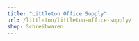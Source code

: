 ```yaml
---
title: "Littleton Office Supply"
url: /littleton/littleton-office-supply/
shop: Schreibwaren
---
```


